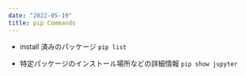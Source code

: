 ```yaml
---
date: "2022-05-19"
title: pip Commands
---
```


- install 済みのパッケージ
`pip list`

- 特定パッケージのインストール場所などの詳細情報
`pip show jupyter`
